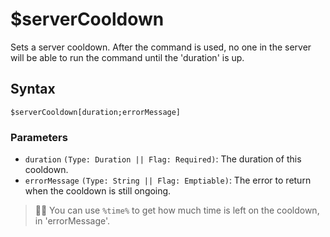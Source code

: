 # $serverCooldown
Sets a server cooldown. After the command is used, no one in the server will be able to run the command until the 'duration' is up.

## Syntax
```
$serverCooldown[duration;errorMessage]
```

### Parameters 
- `duration` `(Type: Duration || Flag: Required)`: The duration of this cooldown.
- `errorMessage` `(Type: String || Flag: Emptiable)`: The error to return when the cooldown is still ongoing.
  
> 🧙‍♂️ You can use `%time%` to get how much time is left on the cooldown, in 'errorMessage'.
